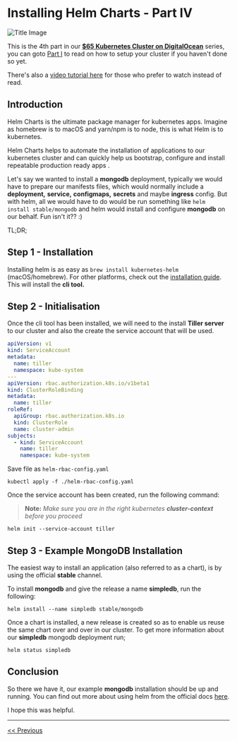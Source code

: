 # Installing Helm Charts - Part IV

![Title Image](http://gdurl.com/N8aM)

This is the 4th part in our [**$65 Kubernetes Cluster on DigitalOcean**](./README.md) series, you can goto [Part I](./Part-I.md) to read on how to setup your cluster if you haven't done so yet.

There's also a [video tutorial here](https://youtu.be/aB0TagEzTAw) for those who prefer to watch instead of read.



## Introduction

Helm Charts is the ultimate package manager for kubernetes apps. Imagine as homebrew is to macOS and yarn/npm is to node, this is what Helm is to kubernetes. 

Helm Charts helps to automate the installation of applications to our kubernetes cluster and can quickly help us bootstrap, configure and install repeatable production ready apps .

Let's say we wanted to install a **mongodb** deployment, typically we would have to prepare our manifests files, which would normally include a **deployment,** **service,** **configmaps,** **secrets** and maybe **ingress** config. But with helm, all we would have to do would be run something like `helm install stable/mongodb` and helm would install and configure **mongodb** on our behalf. Fun isn't it?? :)



TL;DR;

## Step 1 - Installation

Installing helm is as easy as `brew install kubernetes-helm` (macOS/homebrew). For other platforms, check out the [installation guide](https://docs.helm.sh/using_helm/#installing-helm). This will install the **cli tool.**



## Step 2 - Initialisation

Once the cli tool has been installed, we will need to the install **Tiller server** to our cluster and also the create the service account that will be used. 



```yaml
apiVersion: v1
kind: ServiceAccount
metadata:
  name: tiller
  namespace: kube-system
---
apiVersion: rbac.authorization.k8s.io/v1beta1
kind: ClusterRoleBinding
metadata:
  name: tiller
roleRef:
  apiGroup: rbac.authorization.k8s.io
  kind: ClusterRole
  name: cluster-admin
subjects:
  - kind: ServiceAccount
    name: tiller
    namespace: kube-system
```

Save file as `helm-rbac-config.yaml`

```shell
kubectl apply -f ./helm-rbac-config.yaml
```

Once the service account has been created, run the following command:

> **Note:** *Make sure you are in the right kubernetes **cluster-context** before you proceed*

```shell
helm init --service-account tiller
```



## Step 3 - Example MongoDB Installation

The easiest way to install an application (also referred to as a chart), is by using the official **stable** channel.

To install **mongodb** and give the release a name **simpledb**, run the following:

```shell
helm install --name simpledb stable/mongodb
```

Once a chart is installed, a new release is created so as to enable us reuse the same chart over and over in our cluster. To get more information about our **simpledb** mongodb deployment run;

```shell
helm status simpledb
```



## Conclusion

So there we have it, our example **mongodb** installation should be up and running. You can find out more about using helm from the official docs [here](https://docs.helm.sh/using_helm).



I hope this was helpful.



------

[<< Previous](Part-III.md)
